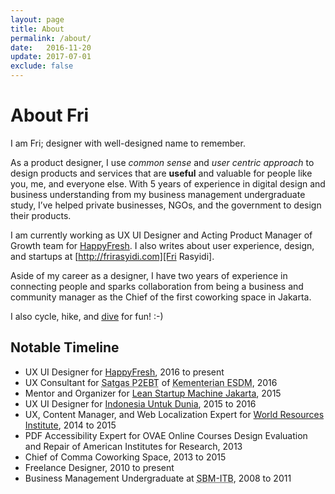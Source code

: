 ```yaml
---
layout: page
title: About
permalink: /about/
date:   2016-11-20
update: 2017-07-01
exclude: false
---
```


# About Fri

I am Fri; designer with well-designed name to remember.

As a product designer, I use *common sense* and *user centric approach* to design products and services that are **useful** and valuable for people like you, me, and everyone else. With 5 years of experience in digital design and business understanding from my business management undergraduate study, I’ve helped private businesses, NGOs, and the government to design their products.

I am currently working as UX UI Designer and Acting Product Manager of Growth team for [HappyFresh][HappyFresh]. I also writes about user experience, design, and startups at [http://frirasyidi.com][Fri Rasyidi].

Aside of my career as a designer, I have two years of experience in connecting people and sparks collaboration from being a business and community manager as the Chief of the first coworking space in Jakarta.

I also cycle, hike, and [dive](/divelogs) for fun! :-)

<h2 id="timeline">Notable Timeline</h2>

* UX UI Designer for [HappyFresh][happyfresh], <time>2016 to present</time>
* UX Consultant for <abbr title="Special Task Force for Acceleration of Renewable Energy Development">Satgas P2EBT</abbr> of <abbr title="Ministry of Energy and Mineral Resources">Kementerian ESDM</abbr>, <time>2016</time>
* Mentor and Organizer for [Lean Startup Machine Jakarta](https://www.leanstartupmachine.com/cities/jakarta), <time>2015</time>
* UX UI Designer for [Indonesia Untuk Dunia](https://www.happy5.co/), <time>2015 to 2016</time>
* UX, Content Manager, and Web Localization Expert for [World Resources Institute](http://wri-indonesia.org/),&nbsp;<time>2014&nbsp;to&nbsp;2015</time>
* PDF Accessibility Expert for OVAE Online Courses Design Evaluation and Repair of American Institutes for Research, <time>2013</time>
* Chief of Comma Coworking Space,&nbsp;<time>2013&nbsp;to&nbsp;2015</time>
* Freelance Designer, <time>2010 to present</time>
* Business Management Undergraduate at <abbr title="School of Business Management of Institute Teknologi Bandung">SBM-ITB</abbr>,&nbsp;<time>2008&nbsp;to&nbsp;2011</time>

[HappyFresh]:    https://www.happyfresh.com
[Fri Rasyidi]:   http://frirasyidi.com
